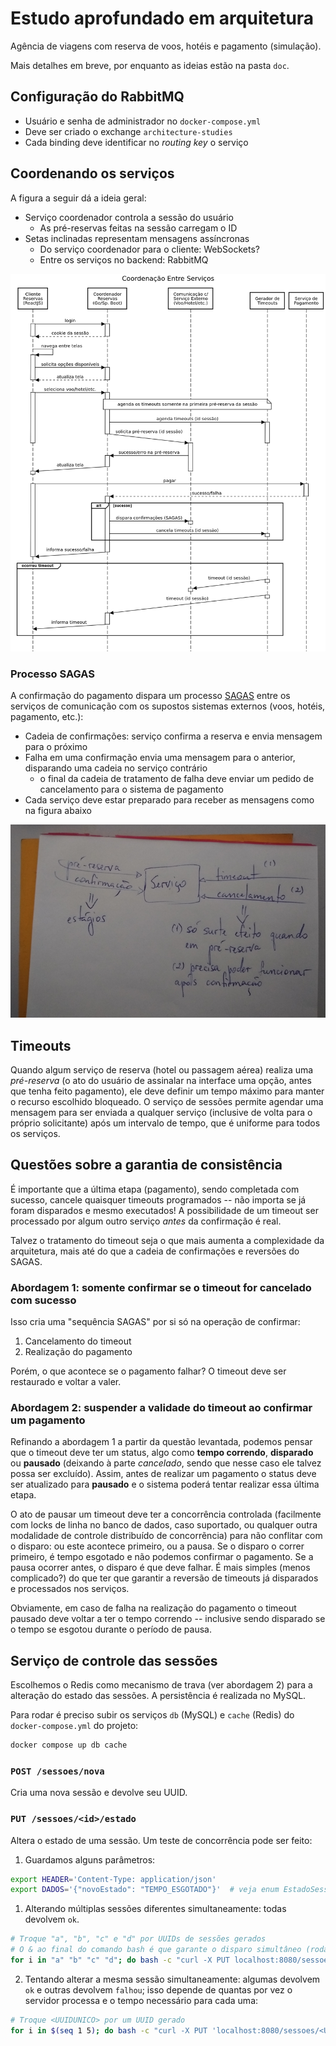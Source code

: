 # Estudo aprofundado em arquitetura

Agência de viagens com reserva de voos, hotéis e pagamento (simulação).

Mais detalhes em breve, por enquanto as ideias estão na pasta `doc`.

## Configuração do RabbitMQ

* Usuário e senha de administrador no `docker-compose.yml`
* Deve ser criado o exchange `architecture-studies`
* Cada binding deve identificar no _routing key_ o serviço

## Coordenando os serviços

A figura a seguir dá a ideia geral:

* Serviço coordenador controla a sessão do usuário
  * As pré-reservas feitas na sessão carregam o ID
* Setas inclinadas representam mensagens assíncronas
  * Do serviço coordenador para o cliente: WebSockets?
  * Entre os serviços no backend: RabbitMQ
 
![Coordenação entre serviços](https://raw.githubusercontent.com/EdyKnopfler/architecture-studies/main/doc/coordenacao-entre-servicos.png)

### Processo SAGAS

A confirmação do pagamento dispara um processo [SAGAS](https://dev.to/thiagosilva95/saga-pattern-para-microservices-2pb6) entre os serviços de comunicação com os supostos sistemas externos (voos, hotéis, pagamento, etc.):

* Cadeia de confirmações: serviço confirma a reserva e envia mensagem para o próximo
* Falha em uma confirmação envia uma mensagem para o anterior, disparando uma cadeia no serviço contrário
  * o final da cadeia de tratamento de falha deve enviar um pedido de cancelamento para o sistema de pagamento
* Cada serviço deve estar preparado para receber as mensagens como na figura abaixo

![Mensagens SAGAS](https://raw.githubusercontent.com/EdyKnopfler/architecture-studies/main/doc/planejamento-sagas.png)

## Timeouts

Quando algum serviço de reserva (hotel ou passagem aérea) realiza uma _pré-reserva_ (o ato do usuário de assinalar na interface uma opção, antes que tenha feito pagamento), ele deve definir um tempo máximo para manter o recurso escolhido bloqueado. O serviço de sessões permite agendar uma mensagem para ser enviada a qualquer serviço (inclusive de volta para o próprio solicitante) após um intervalo de tempo, que é uniforme para todos os serviços.

## Questões sobre a garantia de consistência

É importante que a última etapa (pagamento), sendo completada com sucesso, cancele quaisquer timeouts programados -- não importa se já foram disparados e mesmo executados! A possibilidade de um timeout ser processado por algum outro serviço _antes_ da confirmação é real.

Talvez o tratamento do timeout seja o que mais aumenta a complexidade da arquitetura, mais até do que a cadeia de confirmações e reversões do SAGAS.

### Abordagem 1: somente confirmar se o timeout for cancelado com sucesso

Isso cria uma "sequência SAGAS" por si só na operação de confirmar:

1. Cancelamento do timeout
2. Realização do pagamento

Porém, o que acontece se o pagamento falhar? O timeout deve ser restaurado e voltar a valer.

### Abordagem 2: suspender a validade do timeout ao confirmar um pagamento

Refinando a abordagem 1 a partir da questão levantada, podemos pensar que o timeout deve ter um status, algo como **tempo correndo**, **disparado** ou **pausado** (deixando à parte _cancelado_, sendo que nesse caso ele talvez possa ser excluído). Assim, antes de realizar um pagamento o status deve ser atualizado para **pausado** e o sistema poderá tentar realizar essa última etapa.

O ato de pausar um timeout deve ter a concorrência controlada (facilmente com locks de linha no banco de dados, caso suportado, ou qualquer outra modalidade de controle distribuído de concorrẽncia) para não conflitar com o disparo: ou este acontece primeiro, ou a pausa. Se o disparo o correr primeiro, é tempo esgotado e não podemos confirmar o pagamento. Se a pausa ocorrer antes, o disparo é que deve falhar. É mais simples (menos complicado?) do que ter que garantir a reversão de timeouts já disparados e processados nos serviços.

Obviamente, em caso de falha na realização do pagamento o timeout pausado deve voltar a ter o tempo correndo -- inclusive sendo disparado se o tempo se esgotou durante o período de pausa.

## Serviço de controle das sessões

Escolhemos o Redis como mecanismo de trava (ver abordagem 2) para a alteração do estado das sessões. A persistência é realizada no MySQL.

Para rodar é preciso subir os serviços `db` (MySQL) e `cache` (Redis) do `docker-compose.yml` do projeto:

```bash
docker compose up db cache
```

### `POST /sessoes/nova`

Cria uma nova sessão e devolve seu UUID.

### `PUT /sessoes/<id>/estado`

Altera o estado de uma sessão. Um teste de concorrência pode ser feito:

1. Guardamos alguns parâmetros:

```bash
export HEADER='Content-Type: application/json'
export DADOS='{"novoEstado": "TEMPO_ESGOTADO"}'  # veja enum EstadoSessao
```

1. Alterando múltiplas sessões diferentes simultaneamente: todas devolvem `ok`.

```bash
# Troque "a", "b", "c" e "d" por UUIDs de sessões gerados
# O & ao final do comando bash é que garante o disparo simultâneo (roda cada um em background) 
for i in "a" "b" "c" "d"; do bash -c "curl -X PUT localhost:8080/sessoes/$i/estado -H '$HEADER' -d '$DADOS' &"; done
```

2. Tentando alterar a mesma sessão simultaneamente: algumas devolvem `ok` e outras devolvem `falhou`; isso depende de quantas por vez o servidor processa e o tempo necessário para cada uma:

```bash
# Troque <UUIDUNICO> por um UUID gerado
for i in $(seq 1 5); do bash -c "curl -X PUT 'localhost:8080/sessoes/<UUIDUNICO>/estado' -H '$HEADER' -d '$DADOS' &"; done
```
